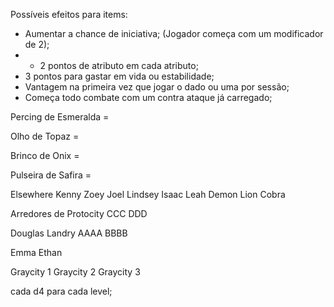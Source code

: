 Possíveis efeitos para items:

- Aumentar a chance de iniciativa; (Jogador começa com um modificador de 2);
- + 2 pontos de atributo em cada atributo;
- 3 pontos para gastar em vida ou estabilidade;
- Vantagem na primeira vez que jogar o dado ou uma por sessão;
- Começa todo combate com um contra ataque já carregado;



Percing de Esmeralda = 

Olho de Topaz = 

Brinco de Onix = 

Pulseira de Safira = 




Elsewhere
Kenny
Zoey
Joel
Lindsey
Isaac
Leah
Demon
Lion
Cobra

Arredores de Protocity
CCC
DDD


Douglas Landry
AAAA
BBBB

Emma
Ethan

Graycity 1
Graycity 2
Graycity 3




cada d4 para cada level;
